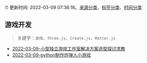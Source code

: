 :alarm_clock: 更新时间: 2022-03-09 07:36:16。[来源分类](../README.md)、[标签分类](../TAGS.md)、[时间分类](../TIMELINE.md)

## 游戏开发


> 关键字：`游戏`、`Three.js`、`Create.js`、`Matter.js`



- [2022-03-09-小型独立游戏工作室解决方案选型探讨求教](https://www.v2ex.com/t/839119) 
- [2022-03-09-python制作炸弹人小游戏](https://toutiao.io/k/xz30ujj) 